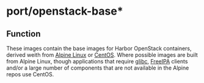 # port/openstack-base*

## Function

These images contain the base images for Harbor OpenStack containers, derived weith from [Alpine Linux](https://www.alpinelinux.org/) or [CentOS](https://www.centos.org/).
Where possible images are built from Alpine Linux, though applications that require [glibc](https://www.gnu.org/software/libc/), [FreeIPA](https://www.freeipa.org) clients and/or a large number
of components that are not available in the Alpine repos use CentOS.
